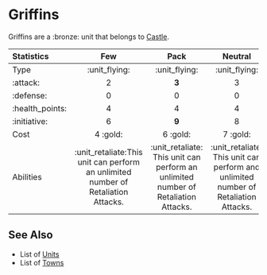 # Griffins

Griffins are a :bronze: unit that belongs to [Castle](../towns/castle.md).

| Statistics | Few | Pack | Neutral |
| :--- | :---: | :---: | :---: |
| Type | :unit_flying: | :unit_flying: | :unit_flying: |
| :attack: | 2 | **3** | 3 |
| :defense: | 0 | 0 | 0 |
| :health_points: | 4 | 4 | 4 |
| :initiative: | 6 | **9** | 8 |
| Cost | 4 :gold: | 6 :gold: | 7 :gold: |
| Abilities | :unit_retaliate:This unit can perform an unlimited number of Retaliation Attacks. | :unit_retaliate: This unit can perform an unlimited number of Retaliation Attacks. | :unit_retaliate: This unit can perform and unlimited number of Retaliation Attacks. |


## See Also

- List of [Units](../units.md)
- List of [Towns](../towns.md)